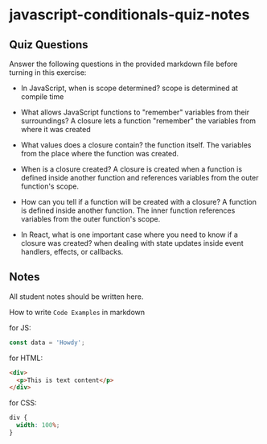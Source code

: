 # javascript-conditionals-quiz-notes

## Quiz Questions

Answer the following questions in the provided markdown file before turning in this exercise:

- In JavaScript, when is scope determined?
  scope is determined at compile time

- What allows JavaScript functions to "remember" variables from their surroundings?
  A closure lets a function "remember" the variables from where it was created

- What values does a closure contain?
  the function itself. The variables from the place where the function was created.
- When is a closure created?
  A closure is created when a function is defined inside another function and references variables from the outer function's scope.

- How can you tell if a function will be created with a closure?
  A function is defined inside another function.
  The inner function references variables from the outer function's scope.

- In React, what is one important case where you need to know if a closure was created?
  when dealing with state updates inside event handlers, effects, or callbacks.

## Notes

All student notes should be written here.

How to write `Code Examples` in markdown

for JS:

```javascript
const data = 'Howdy';
```

for HTML:

```html
<div>
  <p>This is text content</p>
</div>
```

for CSS:

```css
div {
  width: 100%;
}
```
